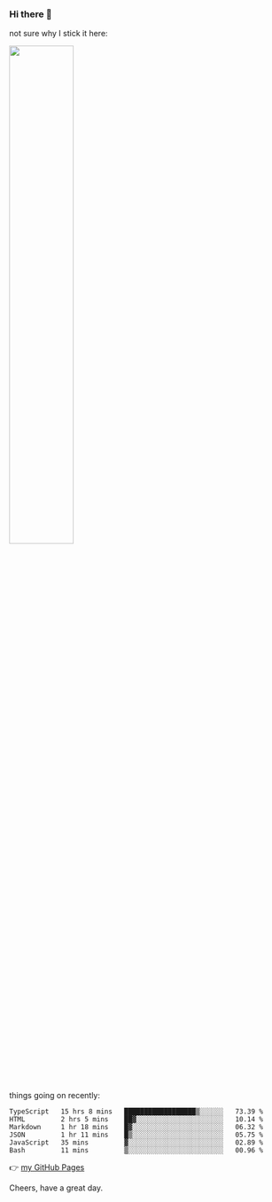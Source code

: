 ### Hi there 👋

not sure why I stick it here:

[<img width="48%" src="https://github-readme-stats.vercel.app/api?username=ykzhukian&show_icons=true&theme=dracula">](https://github.com/anuraghazra/github-readme-stats)


things going on recently:

<!--START_SECTION:waka-->

```text
TypeScript   15 hrs 8 mins   ██████████████████▒░░░░░░   73.39 %
HTML         2 hrs 5 mins    ██▓░░░░░░░░░░░░░░░░░░░░░░   10.14 %
Markdown     1 hr 18 mins    █▓░░░░░░░░░░░░░░░░░░░░░░░   06.32 %
JSON         1 hr 11 mins    █▒░░░░░░░░░░░░░░░░░░░░░░░   05.75 %
JavaScript   35 mins         ▓░░░░░░░░░░░░░░░░░░░░░░░░   02.89 %
Bash         11 mins         ▒░░░░░░░░░░░░░░░░░░░░░░░░   00.96 %
```

<!--END_SECTION:waka-->

👉 [my GitHub Pages](https://ykzhukian.github.io)

Cheers, have a great day.

